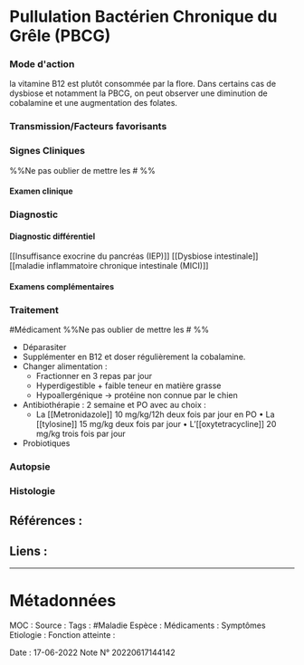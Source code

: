 # Pullulation Bactérien Chronique du Grêle (PBCG)
### Mode d'action
la vitamine B12 est plutôt consommée par la flore. Dans certains cas de
dysbiose et notamment la PBCG, on peut observer une diminution de cobalamine et une augmentation des folates.

### Transmission/Facteurs favorisants
### Signes Cliniques
%%Ne pas oublier de mettre les # %%
#### Examen clinique
### Diagnostic
#### Diagnostic différentiel
[[Insuffisance exocrine du pancréas (IEP)]] 
[[Dysbiose intestinale]]
[[maladie inflammatoire chronique intestinale (MICI)]]


#### Examens complémentaires
### Traitement
#Médicament 
%%Ne pas oublier de mettre les # %% 
- Déparasiter
- Supplémenter en B12 et doser régulièrement la cobalamine.
- Changer alimentation :
	- Fractionner en 3 repas par jour
	- Hyperdigestible + faible teneur en matière grasse
	- Hypoallergénique -> protéine non connue par le chien
- Antibiothérapie : 2 semaine et PO avec au choix :
	- La [[Metronidazole]] 10 mg/kg/12h deux fois par jour en PO
	• La [[tylosine]] 15 mg/kg deux fois par jour
	• L’[[oxytetracycline]] 20 mg/kg trois fois par jour
- Probiotiques
### Autopsie
### Histologie

## Références :
>
 

## Liens :



***

# Métadonnées
MOC :
Source :
Tags : #Maladie 
	Espèce :
	Médicaments :
	Symptômes
	Etiologie :
	Fonction atteinte :
	
Date : 17-06-2022
Note N° 20220617144142